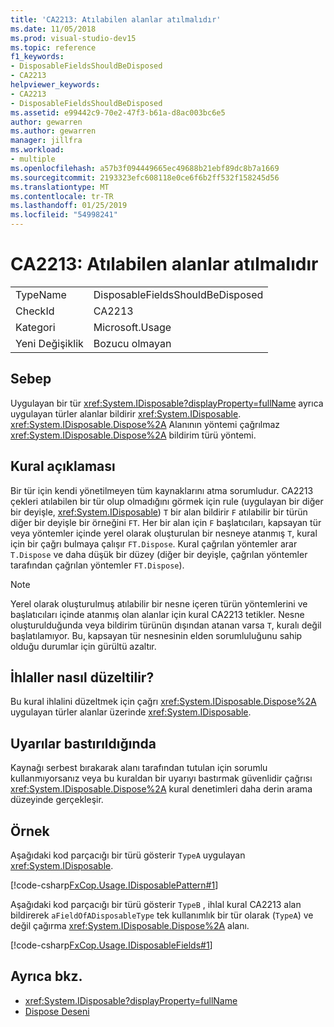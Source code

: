 ```yaml
---
title: 'CA2213: Atılabilen alanlar atılmalıdır'
ms.date: 11/05/2018
ms.prod: visual-studio-dev15
ms.topic: reference
f1_keywords:
- DisposableFieldsShouldBeDisposed
- CA2213
helpviewer_keywords:
- CA2213
- DisposableFieldsShouldBeDisposed
ms.assetid: e99442c9-70e2-47f3-b61a-d8ac003bc6e5
author: gewarren
ms.author: gewarren
manager: jillfra
ms.workload:
- multiple
ms.openlocfilehash: a57b3f094449665ec49688b21ebf89dc8b7a1669
ms.sourcegitcommit: 2193323efc608118e0ce6f6b2ff532f158245d56
ms.translationtype: MT
ms.contentlocale: tr-TR
ms.lasthandoff: 01/25/2019
ms.locfileid: "54998241"
---
```

# <a name="ca2213-disposable-fields-should-be-disposed"></a>CA2213: Atılabilen alanlar atılmalıdır

|||
|-|-|
|TypeName|DisposableFieldsShouldBeDisposed|
|CheckId|CA2213|
|Kategori|Microsoft.Usage|
|Yeni Değişiklik|Bozucu olmayan|

## <a name="cause"></a>Sebep

Uygulayan bir tür <xref:System.IDisposable?displayProperty=fullName> ayrıca uygulayan türler alanlar bildirir <xref:System.IDisposable>. <xref:System.IDisposable.Dispose%2A> Alanının yöntemi çağrılmaz <xref:System.IDisposable.Dispose%2A> bildirim türü yöntemi.

## <a name="rule-description"></a>Kural açıklaması

Bir tür için kendi yönetilmeyen tüm kaynaklarını atma sorumludur. CA2213 çekleri atılabilen bir tür olup olmadığını görmek için rule (uygulayan bir diğer bir deyişle, <xref:System.IDisposable>) `T` bir alan bildirir `F` atılabilir bir türün diğer bir deyişle bir örneğini `FT`. Her bir alan için `F` başlatıcıları, kapsayan tür veya yöntemler içinde yerel olarak oluşturulan bir nesneye atanmış `T`, kural için bir çağrı bulmaya çalışır `FT.Dispose`. Kural çağrılan yöntemler arar `T.Dispose` ve daha düşük bir düzey (diğer bir deyişle, çağrılan yöntemler tarafından çağrılan yöntemler `FT.Dispose`).

> [!NOTE]
> Yerel olarak oluşturulmuş atılabilir bir nesne içeren türün yöntemlerini ve başlatıcıları içinde atanmış olan alanlar için kural CA2213 tetikler. Nesne oluşturulduğunda veya bildirim türünün dışından atanan varsa `T`, kuralı değil başlatılamıyor. Bu, kapsayan tür nesnesinin elden sorumluluğunu sahip olduğu durumlar için gürültü azaltır.

## <a name="how-to-fix-violations"></a>İhlaller nasıl düzeltilir?

Bu kural ihlalini düzeltmek için çağrı <xref:System.IDisposable.Dispose%2A> uygulayan türler alanlar üzerinde <xref:System.IDisposable>.

## <a name="when-to-suppress-warnings"></a>Uyarılar bastırıldığında

Kaynağı serbest bırakarak alanı tarafından tutulan için sorumlu kullanmıyorsanız veya bu kuraldan bir uyarıyı bastırmak güvenlidir çağrısı <xref:System.IDisposable.Dispose%2A> kural denetimleri daha derin arama düzeyinde gerçekleşir.

## <a name="example"></a>Örnek

Aşağıdaki kod parçacığı bir türü gösterir `TypeA` uygulayan <xref:System.IDisposable>.

[!code-csharp[FxCop.Usage.IDisposablePattern#1](../code-quality/codesnippet/CSharp/ca2213-disposable-fields-should-be-disposed_1.cs)]

Aşağıdaki kod parçacığı bir türü gösterir `TypeB` , ihlal kural CA2213 alan bildirerek `aFieldOfADisposableType` tek kullanımlık bir tür olarak (`TypeA`) ve değil çağırma <xref:System.IDisposable.Dispose%2A> alanı.

[!code-csharp[FxCop.Usage.IDisposableFields#1](../code-quality/codesnippet/CSharp/ca2213-disposable-fields-should-be-disposed_2.cs)]

## <a name="see-also"></a>Ayrıca bkz.

- <xref:System.IDisposable?displayProperty=fullName>
- [Dispose Deseni](/dotnet/standard/design-guidelines/dispose-pattern)